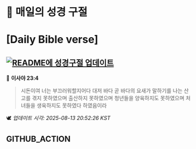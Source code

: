 # 🙏 매일의 성경 구절
# [Daily Bible verse]
## [![README에 성경구절 업데이트](https://github.com/DONGSUKA/first_test/actions/workflows/update-readme-bible.yml/badge.svg)](https://github.com/DONGSUKA/first_test/actions/workflows/update-readme-bible.yml)
<!-- START_BIBLE_VERSE -->
📖 **이사야 23:4**
> 시돈이여 너는 부끄러워할지어다 대저 바다 곧 바다의 요새가 말하기를 나는 산고를 겪지 못하였으며 출산하지 못하였으며 청년들을 양육하지도 못하였으며 처녀들을 생육하지도 못하였다 하였음이라

🕊️ _업데이트 시각: 2025-08-13 20:52:26 KST_
  <!-- END_BIBLE_VERSE -->
## GITHUB_ACTION
